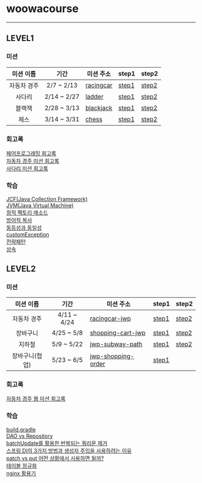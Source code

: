 # woowacourse

---


## LEVEL1

### 미션

|  미션 이름  |      기간      | 미션 주소                                                      | step1                                                             | step2                                                             |
|:-------:|:------------:|------------------------------------------------------------|-------------------------------------------------------------------|-------------------------------------------------------------------|
| 자동차 경주  |  2/7 ~ 2/13  | [racingcar](https://github.com/seokhwan-an/java-racingcar) | [step1](https://github.com/seokhwan-an/java-racingcar/tree/step1) | [step2](https://github.com/seokhwan-an/java-racingcar/tree/step2) |
|   사다리   | 2/14 ~ 2/27  | [ladder](https://github.com/seokhwan-an/java-ladder)       | [step1](https://github.com/seokhwan-an/java-ladder/tree/step1)    | [step2](https://github.com/seokhwan-an/java-ladder/tree/step2)    |
|   블랙잭   | 2/28 ~ 3/13  | [blackjack](https://github.com/seokhwan-an/java-blackjack) | [step1](https://github.com/seokhwan-an/java-blackjack/tree/step1) | [step2](https://github.com/seokhwan-an/java-blackjack/tree/step2) |
|   체스    | 3/14 ~ 3/31  | [chess](https://github.com/seokhwan-an/java-chess)         | [step1](https://github.com/seokhwan-an/java-chess/tree/step1)     | [step2](https://github.com/seokhwan-an/java-chess/tree/step2)     |

### 회고록
[페어프로그래밍 회고록](https://velog.io/@seokhwan-an/%ED%8E%98%EC%96%B4%ED%94%84%EB%A1%9C%EA%B7%B8%EB%9E%98%EB%B0%8D-%ED%9A%8C%EA%B3%A0%EB%A1%9D)
<br>
[자동차 경주 미션 회고록](https://velog.io/@seokhwan-an/%EC%9E%90%EB%8F%99%EC%B0%A8-%EA%B2%BD%EC%A3%BC-%EB%AF%B8%EC%85%98-%ED%9A%8C%EA%B3%A0%EB%A1%9D)
<br>
[사다리 미션 회고록](https://velog.io/@seokhwan-an/%EC%82%AC%EB%8B%A4%EB%A6%AC-%EB%AF%B8%EC%85%98-%ED%9A%8C%EA%B3%A0%EB%A1%9D)
### 학습
[JCF(Java Collection Framework)](https://velog.io/@seokhwan-an/JCFJava-Collection-Framework)
<br>
[JVM(Java Virtual Machine)](https://velog.io/@seokhwan-an/JVM)
<br>
[정적 팩토리 메소드](https://velog.io/@seokhwan-an/%EC%A0%95%EC%A0%81-%ED%8C%A9%ED%86%A0%EB%A6%AC-%EB%A9%94%EC%86%8C%EB%93%9C-o17sifs5)
<br>
[방어적 복사](https://velog.io/@seokhwan-an/%EB%B0%A9%EC%96%B4%EC%A0%81-%EB%B3%B5%EC%82%AC)
<br>
[동등성과 동일성](https://velog.io/@seokhwan-an/%EB%8F%99%EB%93%B1%EC%84%B1%EA%B3%BC-%EB%8F%99%EC%9D%BC%EC%84%B1)
<br>
[customException](https://velog.io/@seokhwan-an/Custom-Exception)
<br>
[전략패턴](https://velog.io/@seokhwan-an/%EC%A0%84%EB%9E%B5-%ED%8C%A8%ED%84%B4)
<br>
[상속](https://velog.io/@seokhwan-an/%EC%83%81%EC%86%8D)

## LEVEL2

### 미션

|  미션 이름   |     기간      | 미션 주소                                                                       | step1 | step2|
|:--------:|:-----------:|-----------------------------------------------------------------------------| ------------------|---------------|
|  자동차 경주  | 4/11 ~ 4/24 | [racingcar-jwp](https://github.com/seokhwan-an/jwp-racingcar)               | [step1](https://github.com/seokhwan-an/jwp-racingcar/tree/step1) | [step2](https://github.com/seokhwan-an/jwp-racingcar/tree/step2)|
|   장바구니   | 4/25 ~ 5/8  | [shopping-cart-jwp](https://github.com/seokhwan-an/jwp-shopping-cart.git)   | [step1](https://github.com/seokhwan-an/jwp-shopping-cart/tree/step1) | [step2](https://github.com/seokhwan-an/jwp-shopping-cart/tree/step2)|
|   지하철    | 5/9 ~ 5/22  | [jwp-subway-path](https://github.com/seokhwan-an/jwp-subway-path/tree/main) | [step1](https://github.com/seokhwan-an/jwp-subway-path/tree/step1) | [step2](https://github.com/seokhwan-an/jwp-subway-path/tree/step2)|
| 장바구니(협업) | 5/23 ~ 6/5  | [jwp-shopping-order](https://github.com/seokhwan-an/jwp-shopping-order)     | [step1](https://github.com/seokhwan-an/jwp-shopping-order/tree/step1)| |

### 회고록
[자동차 경주 웹 미션 회고록](https://velog.io/@seokhwan-an/%EC%9E%90%EB%8F%99%EC%B0%A8-%EC%9B%B9-%EA%B2%BD%EC%A3%BC-%EB%AF%B8%EC%85%98-%ED%9A%8C%EA%B3%A0%EB%A1%9D)

### 학습
[build.gradle](https://velog.io/@seokhwan-an/build.gadle)
<br>
[DAO vs Repository](https://velog.io/@seokhwan-an/DAO-vs-Repository)
<br>
[batchUpdate를 활용한 반복되는 쿼리문 제거](https://velog.io/@seokhwan-an/batchUpdate%EB%A5%BC-%ED%99%9C%EC%9A%A9%ED%95%9C-%EB%B0%98%EB%B3%B5%EB%90%98%EB%8A%94-%EC%BF%BC%EB%A6%AC%EB%AC%B8-%EC%A0%9C%EA%B1%B0)
<br>
[스프링 DI의 3가지 방법과 생성자 주입을 사용하려는 이유](https://velog.io/@seokhwan-an/DIDependency-Injection%EC%9D%98-3%EA%B0%80%EC%A7%80-%EB%B0%A9%EB%B2%95%EA%B3%BC-%EC%83%9D%EC%84%B1%EC%9E%90-%EC%A3%BC%EC%9E%85%EC%9D%84-%EC%9D%B4%EC%9A%A9%ED%95%B4%EC%95%BC%ED%95%98%EB%8A%94-%EC%9D%B4%EC%9C%A0)
<br>
[patch vs put 어떤 상황에서 사용하면 될까?](https://velog.io/@seokhwan-an/PATCH-vs-PUT-%EC%96%B4%EB%96%A4-%EC%83%81%ED%99%A9%EC%97%90%EC%84%9C-%EC%9D%B4%EC%9A%A9%ED%95%98%EB%A9%B4-%EB%90%A0%EA%B9%8C)
<br>
[테이블 정규화](https://velog.io/@seokhwan-an/%ED%85%8C%EC%9D%B4%EB%B8%94-%EC%A0%95%EA%B7%9C%ED%99%94)
<br>
[nginx 활용기](https://velog.io/@seokhwan-an/nginx-%ED%99%9C%EC%9A%A9%EA%B8%B0)
